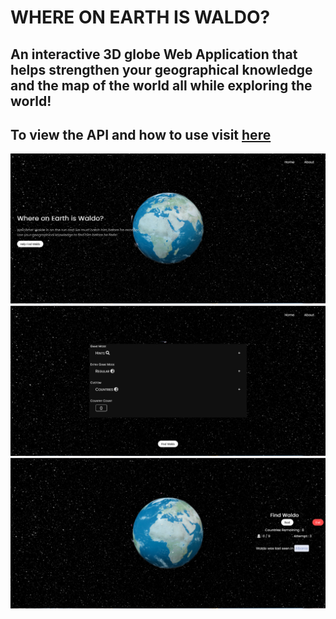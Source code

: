 # WHERE ON EARTH IS WALDO?


## An interactive 3D globe Web Application that helps strengthen your geographical knowledge and the map of the world all while exploring the world!

## To view the API and how to use visit [here](https://github.com/Elouis12/geofactsapi)


![alt text](./public/assets/application-images/waldo-home.png)
![alt text](./public/assets/application-images/waldo-start.png)
![alt text](./public/assets/application-images/waldo-play.png)
